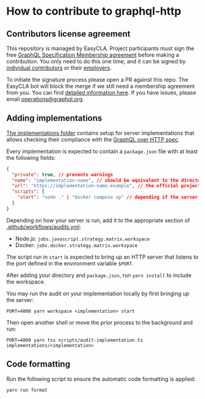 # How to contribute to graphql-http

## Contributors license agreement

This repository is managed by EasyCLA.
Project participants must sign the free [GraphQL Specification Membership agreement](https://preview-spec-membership.graphql.org) before making a contribution.
You only need to do this one time, and it can be signed by [individual contributors](http://individual-spec-membership.graphql.org/) or their [employers](http://corporate-spec-membership.graphql.org/).

To initiate the signature process please open a PR against this repo.
The EasyCLA bot will block the merge if we still need a membership agreement from you.
You can find [detailed information here](https://github.com/graphql/graphql-wg/tree/main/membership).
If you have issues, please email [operations@graphql.org](mailto:operations@graphql.org).

## Adding implementations

[The implementations folder](implementations) contains setup for server implementations that allows checking their compliance with the [GraphQL over HTTP spec](https://graphql.github.io/graphql-over-http).

Every implementation is expected to contain a `package.json` file with at least the following fields:

```json
{
  "private": true, // prevents warnings
  "name": "implementation-name", // should be equivalent to the directory name
  "url": "https://implementation-name.example", // the official project URL
  "scripts": {
    "start": "node ." | "docker compose up" // depending if the server can be run through Node.js or Docker
  }
}
```

Depending on how your server is run, add it to the appropriate section of [.github/workflows/audits.yml](.github/workflows/audits.yml):

- Node.js: `jobs.javascript.strategy.matrix.workspace`
- Docker: `jobs.docker.strategy.matrix.workspace`

The script run in `start` is expected to bring up an HTTP server that listens to the port defined in the environment variable `$PORT`.

After adding your directory and `package.json`, run `yarn install` to include the workspace.

You may run the audit on your implementation locally by first bringing up the server:

```shell
PORT=4000 yarn workspace <implementation> start
```

Then open another shell or move the prior process to the background and run:

```shell
PORT=4000 yarn tsx scripts/audit-implementation.ts implementations/<implementation>
```

## Code formatting

Run the following script to ensure the automatic code formatting is applied:

```shell
yarn run format
```

